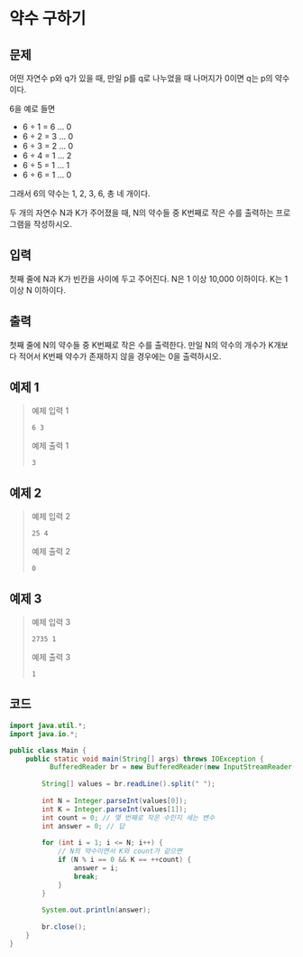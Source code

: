 # 약수 구하기

## 문제
어떤 자연수 p와 q가 있을 때, 만일 p를 q로 나누었을 때 나머지가 0이면 q는 p의 약수이다. 

6을 예로 들면

- 6 ÷ 1 = 6 … 0
- 6 ÷ 2 = 3 … 0
- 6 ÷ 3 = 2 … 0
- 6 ÷ 4 = 1 … 2
- 6 ÷ 5 = 1 … 1
- 6 ÷ 6 = 1 … 0
  
그래서 6의 약수는 1, 2, 3, 6, 총 네 개이다.

두 개의 자연수 N과 K가 주어졌을 때, N의 약수들 중 K번째로 작은 수를 출력하는 프로그램을 작성하시오.

## 입력
첫째 줄에 N과 K가 빈칸을 사이에 두고 주어진다. N은 1 이상 10,000 이하이다. K는 1 이상 N 이하이다.

## 출력
첫째 줄에 N의 약수들 중 K번째로 작은 수를 출력한다. 만일 N의 약수의 개수가 K개보다 적어서 K번째 약수가 존재하지 않을 경우에는 0을 출력하시오.

## 예제 1

> 예제 입력 1
> ```
> 6 3
> ```
> 예제 출력 1
> ```
> 3
> ```

## 예제 2

> 예제 입력 2
> ```
> 25 4
> ```
> 예제 출력 2
> ```
> 0
> ```

## 예제 3

> 예제 입력 3
> ```
> 2735 1
> ```
> 예제 출력 3
> ```
> 1
> ```

## 코드
```java
import java.util.*;
import java.io.*;

public class Main {
    public static void main(String[] args) throws IOException {
	      BufferedReader br = new BufferedReader(new InputStreamReader(System.in));
	    
        String[] values = br.readLine().split(" ");
        
        int N = Integer.parseInt(values[0]);
        int K = Integer.parseInt(values[1]);
        int count = 0; // 몇 번째로 작은 수인지 세는 변수
        int answer = 0; // 답
        
        for (int i = 1; i <= N; i++) {
            // N의 약수이면서 K와 count가 같으면
            if (N % i == 0 && K == ++count) {
                answer = i;
                break;
            } 
        }
        
        System.out.println(answer);
        
        br.close();
    }
}

```

